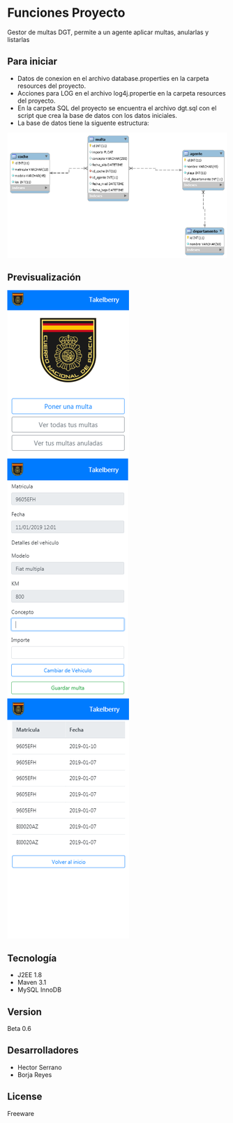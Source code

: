 # Funciones Proyecto

Gestor de multas DGT, permite a un agente aplicar multas, anularlas y listarlas 
## Para iniciar

* Datos de conexion en el archivo database.properties en la carpeta resources del proyecto.
* Acciones para LOG en el archivo log4j.propertie en la carpeta resources del proyecto.
* En la carpeta SQL del proyecto se encuentra el archivo dgt.sql con el script que crea la base de datos con los datos iniciales.
* La base de datos tiene la siguente estructura:

<img src="https://github.com/AjRoBSeYeR/PruebasIpartek/blob/master/dgt/src/main/resources/eer.png">


## Previsualización

<img src="https://github.com/AjRoBSeYeR/PruebasIpartek/blob/master/dgt/src/main/resources/dgt.png">
<img src="https://github.com/AjRoBSeYeR/PruebasIpartek/blob/master/dgt/src/main/resources/dgt2.png">
<img src="https://github.com/AjRoBSeYeR/PruebasIpartek/blob/master/dgt/src/main/resources/dgt3.png">


## Tecnología

* J2EE 1.8
* Maven 3.1
* MySQL InnoDB

## Version

Beta 0.6

## Desarrolladores

* Hector Serrano
* Borja Reyes


## License

Freeware

